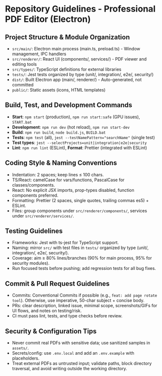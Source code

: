 # Repository Guidelines - Professional PDF Editor (Electron)

## Project Structure & Module Organization
- `src/main/`: Electron main process (main.ts, preload.ts) - Window management, IPC handlers
- `src/renderer/`: React UI (components/, services/) - PDF viewer and editing tools
- `src/types/`: TypeScript definitions for external libraries
- `tests/`: Jest tests organized by type (unit/, integration/, e2e/, security/)
- `dist/`: Built Electron app (main/, renderer/) - Auto-generated, not committed
- `public/`: Static assets (icons, HTML templates)

## Build, Test, and Development Commands
- **Start**: `npm start` (production), `npm run start:safe` (GPU issues), `START.bat`
- **Development**: `npm run dev` (hot reload), `npm run start-dev`
- **Build**: `npm run build`, `node build.js`, `BUILD.bat`
- **Tests**: `npm test` (all), `jest --testNamePattern="searchName"` (single test)
- **Test types**: `jest --selectProjects=unit|integration|e2e|security`
- **Lint**: `npm run lint` (ESLint), **Format**: Prettier (integrated with ESLint)

## Coding Style & Naming Conventions
- Indentation: 2 spaces; keep lines ≤ 100 chars.
- TS/React: camelCase for vars/functions, PascalCase for classes/components.
- React: No explicit JSX imports, prop-types disabled, function components preferred.
- Formatting: Prettier (2 spaces, single quotes, trailing commas es5) + ESLint.
- Files: group components under `src/renderer/components/`, services under `src/renderer/services/`.

## Testing Guidelines
- Frameworks: Jest with ts-jest for TypeScript support.
- Naming: mirror `src/` with test files in `tests/` organized by type (unit/, integration/, e2e/, security/).
- Coverage: aim ≥ 80% lines/branches (90% for main process, 95% for security modules).
- Run focused tests before pushing; add regression tests for all bug fixes.

## Commit & Pull Request Guidelines
- Commits: Conventional Commits if possible (e.g., `feat: add page rotate tool`). Otherwise, use imperative, 50-char subject + concise body.
- PRs: clear description, linked issue, minimal scope, screenshots/GIFs for UI flows, and notes on testing/risk.
- CI must pass lint, tests, and type checks before review.

## Security & Configuration Tips
- Never commit real PDFs with sensitive data; use sanitized samples in `assets/`.
- Secrets/config: use `.env.local` and add an `.env.example` with placeholders.
- Treat external PDFs as untrusted input; validate paths, block directory traversal, and avoid writing outside the working directory.
